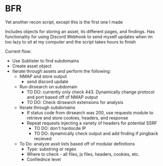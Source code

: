 # BFR
Yet another recon script, except this is the first one I made

Includes objects for storing an asset, its different pages, and findings. Has functionality for using Discord Webhook to send myself updates when im too lazy to sit at my computer and the script takes hours to finish

Current flow:
- Use Sublister to find subdomains
- Create asset object
- Iterate through assets and perform the following:
  - NMAP and store output
    - send discord update
  - Run dirsearch on subdomain
    - TO DO: currently only check 443. Dynamically change protocol and port based off of NMAP output
    - TO DO: Check dirsearch extensions for analysis
  - Iterate through subdomains
    - If status code from dirsearch was 200, use requests module to retrieve and store cookies, headers, and response
    - Repeat requests injecting a variety of headers for potential SSRF
      - TO DO: don't hardocde IP
      - TO DO: dynamically check output and add finding if pingback recieved
  - To Do: analyze assit lists based off of modular definitions
    - Type: substring or regex
    - Where to check - all files, js files, headers, cookies, etc.
    - Confiednce level
  
